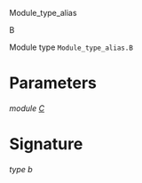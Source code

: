 Module_type_alias

B

Module type `Module_type_alias.B`

# Parameters

<a id="argument-1-C"></a>

###### module [C](Module_type_alias.module-type-B.argument-1-C.md)

# Signature

<a id="type-b"></a>

###### type b